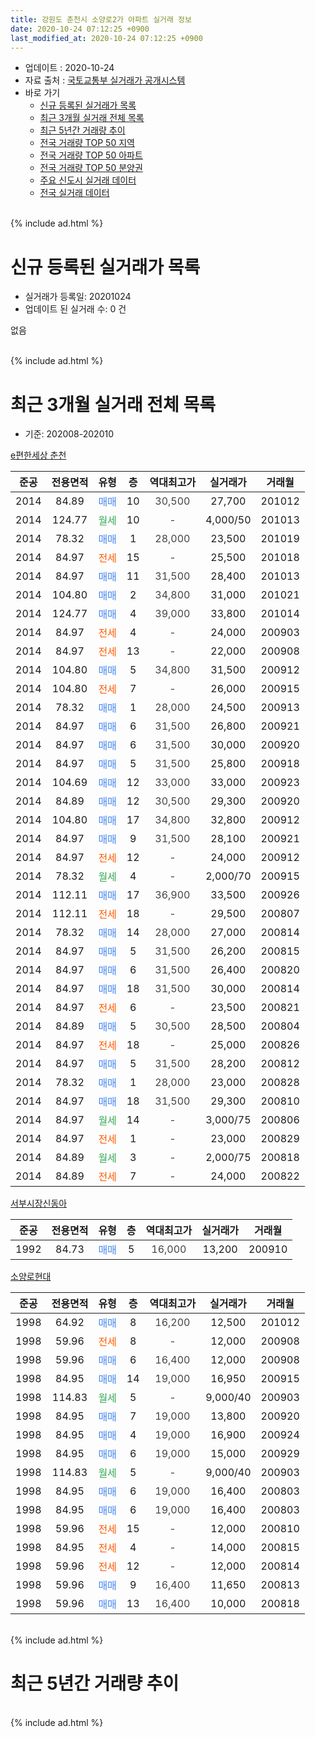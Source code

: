 ```yaml
---
title: 강원도 춘천시 소양로2가 아파트 실거래 정보
date: 2020-10-24 07:12:25 +0900
last_modified_at: 2020-10-24 07:12:25 +0900
---
```


* 업데이트 : 2020-10-24
* 자료 출처 : [국토교통부 실거래가 공개시스템](http://rt.molit.go.kr)
* 바로 가기
    * [신규 등록된 실거래가 목록](#신규-등록된-실거래가-목록)
    * [최근 3개월 실거래 전체 목록](#최근-3개월-실거래-전체-목록)
    * [최근 5년간 거래량 추이](#최근-5년간-거래량-추이)
    * [전국 거래량 TOP 50 지역](https://inasie.github.io/apt-trade-info/최근-3개월-전국에서-가장-거래가-많이-발생한-지역)
    * [전국 거래량 TOP 50 아파트](https://inasie.github.io/apt-trade-info/최근-3개월-전국에서-가장-거래가-많이-발생한-아파트)
    * [전국 거래량 TOP 50 분양권](https://inasie.github.io/apt-trade-info/최근-3개월-전국에서-가장-거래가-많이-발생한-분양권)
    * [주요 신도시 실거래 데이터](https://inasie.github.io/apt-trade-info/주요-신도시)
    * [전국 실거래 데이터](https://inasie.github.io/apt-trade-info/전국)
<br>
{% include ad.html %}
<br>

# 신규 등록된 실거래가 목록
* 실거래가 등록일: 20201024
* 업데이트 된 실거래 수: 0 건

없음

<br>
{% include ad.html %}
<br>

# 최근 3개월 실거래 전체 목록
* 기준: 202008-202010


[e편한세상 춘천](https://search.naver.com/search.naver?query=%EA%B0%95%EC%9B%90%EB%8F%84+%EC%B6%98%EC%B2%9C%EC%8B%9C+%EC%86%8C%EC%96%91%EB%A1%9C2%EA%B0%80+e%ED%8E%B8%ED%95%9C%EC%84%B8%EC%83%81+%EC%B6%98%EC%B2%9C)

|준공|전용면적|유형|층|역대최고가|실거래가|거래월|
|:---:|:---:|:---:|:---:|:---:|:---:|:---:|
|2014|84.89|<span style="color:#4285f3">매매</span>|10|<span style="color:#444444">30,500</span>|27,700|201012|
|2014|124.77|<span style="color:#34a853">월세</span>|10|<span style="color:#444444">-</span>|4,000/50|201013|
|2014|78.32|<span style="color:#4285f3">매매</span>|1|<span style="color:#444444">28,000</span>|23,500|201019|
|2014|84.97|<span style="color:#ff5a00">전세</span>|15|<span style="color:#444444">-</span>|25,500|201018|
|2014|84.97|<span style="color:#4285f3">매매</span>|11|<span style="color:#444444">31,500</span>|28,400|201013|
|2014|104.80|<span style="color:#4285f3">매매</span>|2|<span style="color:#444444">34,800</span>|31,000|201021|
|2014|124.77|<span style="color:#4285f3">매매</span>|4|<span style="color:#444444">39,000</span>|33,800|201014|
|2014|84.97|<span style="color:#ff5a00">전세</span>|4|<span style="color:#444444">-</span>|24,000|200903|
|2014|84.97|<span style="color:#ff5a00">전세</span>|13|<span style="color:#444444">-</span>|22,000|200908|
|2014|104.80|<span style="color:#4285f3">매매</span>|5|<span style="color:#444444">34,800</span>|31,500|200912|
|2014|104.80|<span style="color:#ff5a00">전세</span>|7|<span style="color:#444444">-</span>|26,000|200915|
|2014|78.32|<span style="color:#4285f3">매매</span>|1|<span style="color:#444444">28,000</span>|24,500|200913|
|2014|84.97|<span style="color:#4285f3">매매</span>|6|<span style="color:#444444">31,500</span>|26,800|200921|
|2014|84.97|<span style="color:#4285f3">매매</span>|6|<span style="color:#444444">31,500</span>|30,000|200920|
|2014|84.97|<span style="color:#4285f3">매매</span>|5|<span style="color:#444444">31,500</span>|25,800|200918|
|2014|104.69|<span style="color:#4285f3">매매</span>|12|<span style="color:#444444">33,000</span>|33,000|200923|
|2014|84.89|<span style="color:#4285f3">매매</span>|12|<span style="color:#444444">30,500</span>|29,300|200920|
|2014|104.80|<span style="color:#4285f3">매매</span>|17|<span style="color:#444444">34,800</span>|32,800|200912|
|2014|84.97|<span style="color:#4285f3">매매</span>|9|<span style="color:#444444">31,500</span>|28,100|200921|
|2014|84.97|<span style="color:#ff5a00">전세</span>|12|<span style="color:#444444">-</span>|24,000|200912|
|2014|78.32|<span style="color:#34a853">월세</span>|4|<span style="color:#444444">-</span>|2,000/70|200915|
|2014|112.11|<span style="color:#4285f3">매매</span>|17|<span style="color:#444444">36,900</span>|33,500|200926|
|2014|112.11|<span style="color:#ff5a00">전세</span>|18|<span style="color:#444444">-</span>|29,500|200807|
|2014|78.32|<span style="color:#4285f3">매매</span>|14|<span style="color:#444444">28,000</span>|27,000|200814|
|2014|84.97|<span style="color:#4285f3">매매</span>|5|<span style="color:#444444">31,500</span>|26,200|200815|
|2014|84.97|<span style="color:#4285f3">매매</span>|6|<span style="color:#444444">31,500</span>|26,400|200820|
|2014|84.97|<span style="color:#4285f3">매매</span>|18|<span style="color:#444444">31,500</span>|30,000|200814|
|2014|84.97|<span style="color:#ff5a00">전세</span>|6|<span style="color:#444444">-</span>|23,500|200821|
|2014|84.89|<span style="color:#4285f3">매매</span>|5|<span style="color:#444444">30,500</span>|28,500|200804|
|2014|84.97|<span style="color:#ff5a00">전세</span>|18|<span style="color:#444444">-</span>|25,000|200826|
|2014|84.97|<span style="color:#4285f3">매매</span>|5|<span style="color:#444444">31,500</span>|28,200|200812|
|2014|78.32|<span style="color:#4285f3">매매</span>|1|<span style="color:#444444">28,000</span>|23,000|200828|
|2014|84.97|<span style="color:#4285f3">매매</span>|18|<span style="color:#444444">31,500</span>|29,300|200810|
|2014|84.97|<span style="color:#34a853">월세</span>|14|<span style="color:#444444">-</span>|3,000/75|200806|
|2014|84.97|<span style="color:#ff5a00">전세</span>|1|<span style="color:#444444">-</span>|23,000|200829|
|2014|84.89|<span style="color:#34a853">월세</span>|3|<span style="color:#444444">-</span>|2,000/75|200818|
|2014|84.89|<span style="color:#ff5a00">전세</span>|7|<span style="color:#444444">-</span>|24,000|200822|

[서부시장신동아](https://search.naver.com/search.naver?query=%EA%B0%95%EC%9B%90%EB%8F%84+%EC%B6%98%EC%B2%9C%EC%8B%9C+%EC%86%8C%EC%96%91%EB%A1%9C2%EA%B0%80+%EC%84%9C%EB%B6%80%EC%8B%9C%EC%9E%A5%EC%8B%A0%EB%8F%99%EC%95%84)

|준공|전용면적|유형|층|역대최고가|실거래가|거래월|
|:---:|:---:|:---:|:---:|:---:|:---:|:---:|
|1992|84.73|<span style="color:#4285f3">매매</span>|5|<span style="color:#444444">16,000</span>|13,200|200910|

[소양로현대](https://search.naver.com/search.naver?query=%EA%B0%95%EC%9B%90%EB%8F%84+%EC%B6%98%EC%B2%9C%EC%8B%9C+%EC%86%8C%EC%96%91%EB%A1%9C2%EA%B0%80+%EC%86%8C%EC%96%91%EB%A1%9C%ED%98%84%EB%8C%80)

|준공|전용면적|유형|층|역대최고가|실거래가|거래월|
|:---:|:---:|:---:|:---:|:---:|:---:|:---:|
|1998|64.92|<span style="color:#4285f3">매매</span>|8|<span style="color:#444444">16,200</span>|12,500|201012|
|1998|59.96|<span style="color:#ff5a00">전세</span>|8|<span style="color:#444444">-</span>|12,000|200908|
|1998|59.96|<span style="color:#4285f3">매매</span>|6|<span style="color:#444444">16,400</span>|12,000|200908|
|1998|84.95|<span style="color:#4285f3">매매</span>|14|<span style="color:#444444">19,000</span>|16,950|200915|
|1998|114.83|<span style="color:#34a853">월세</span>|5|<span style="color:#444444">-</span>|9,000/40|200903|
|1998|84.95|<span style="color:#4285f3">매매</span>|7|<span style="color:#444444">19,000</span>|13,800|200920|
|1998|84.95|<span style="color:#4285f3">매매</span>|4|<span style="color:#444444">19,000</span>|16,900|200924|
|1998|84.95|<span style="color:#4285f3">매매</span>|6|<span style="color:#444444">19,000</span>|15,000|200929|
|1998|114.83|<span style="color:#34a853">월세</span>|5|<span style="color:#444444">-</span>|9,000/40|200903|
|1998|84.95|<span style="color:#4285f3">매매</span>|6|<span style="color:#444444">19,000</span>|16,400|200803|
|1998|84.95|<span style="color:#4285f3">매매</span>|6|<span style="color:#444444">19,000</span>|16,400|200803|
|1998|59.96|<span style="color:#ff5a00">전세</span>|15|<span style="color:#444444">-</span>|12,000|200810|
|1998|84.95|<span style="color:#ff5a00">전세</span>|4|<span style="color:#444444">-</span>|14,000|200815|
|1998|59.96|<span style="color:#ff5a00">전세</span>|12|<span style="color:#444444">-</span>|12,000|200814|
|1998|59.96|<span style="color:#4285f3">매매</span>|9|<span style="color:#444444">16,400</span>|11,650|200813|
|1998|59.96|<span style="color:#4285f3">매매</span>|13|<span style="color:#444444">16,400</span>|10,000|200818|


<br>
{% include ad.html %}
<br>

# 최근 5년간 거래량 추이


<div style="width:100%;">
    <canvas id="deal_progress" height="200"></canvas>
</div>

<script>
new Chart(document.getElementById("deal_progress"), {
    type: 'line',
    data: {
        labels: ['201510','201511','201512','201601','201602','201603','201604','201605','201606','201607','201608','201609','201610','201611','201612','201701','201702','201703','201704','201705','201706','201707','201708','201709','201710','201711','201712','201801','201802','201803','201804','201805','201806','201807','201808','201809','201810','201811','201812','201901','201902','201903','201904','201905','201906','201907','201908','201909','201910','201911','201912','202001','202002','202003','202004','202005','202006','202007','202008','202009','202010'],
        datasets: [{
            label: '매매',
            pointRadius: 1,
            data: [13, 10, 7, 15, 11, 19, 26, 29, 17, 27, 27, 19, 21, 11, 8, 6, 10, 12, 8, 9, 10, 21, 16, 23, 12, 5, 7, 9, 7, 17, 11, 10, 3, 5, 12, 7, 4, 9, 4, 5, 10, 8, 13, 6, 2, 7, 4, 3, 7, 21, 12, 11, 27, 15, 16, 16, 15, 33, 12, 16, 6],
            borderColor: "rgba(255, 201, 14, 1)",
            backgroundColor: "rgba(255, 201, 14, 0.5)",
            fill: false,
            lineTension: 0
        },{
            label: '전월세',
            pointRadius: 1,
            data: [17, 10, 6, 14, 9, 22, 21, 14, 11, 19, 14, 7, 5, 8, 9, 7, 9, 9, 9, 8, 4, 5, 11, 5, 5, 13, 12, 13, 8, 13, 9, 13, 12, 9, 12, 9, 13, 6, 7, 11, 17, 7, 14, 10, 11, 3, 7, 7, 9, 19, 11, 13, 20, 10, 11, 11, 6, 12, 10, 8, 2],
            borderColor: "rgba(0, 141, 185, 1)",
            backgroundColor: "rgba(0, 141, 185, 0.5)",
            fill: false,
            lineTension: 0
        }
        ]
    },
    options: {
        responsive: true,
        title: {
            display: false
        },
        tooltips: {
            mode: 'index',
            intersect: false
        },
        hover: {
            mode: 'nearest',
            intersect: true
        },
        scales: {
            xAxes: [{
                display: true,
                scaleLabel: {
                    display: true,
                    labelString: '년/월'
                }
            }],
            yAxes: [{
                display: true,
                ticks: {
                    suggestedMin: 0,
                },
                scaleLabel: {
                    display: true,
                    labelString: '실거래 수'
                }
            }]
        }
    }
});

</script>


<br>
{% include ad.html %}
<br>

